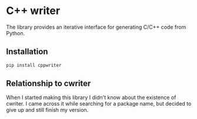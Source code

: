 # C++ writer

The library provides an iterative interface for generating C/C++ code from Python.

## Installation

```sh
pip install cppwriter
```

## Relationship to cwriter

When I started making this library I didn't know about the existence of cwriter. I came across it while searching for a package name, but decided to give up and still finish my version.  